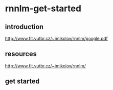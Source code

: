 # rnnlm-get-started

## introduction
http://www.fit.vutbr.cz/~imikolov/rnnlm/google.pdf

## resources 
http://www.fit.vutbr.cz/~imikolov/rnnlm/

## get started
```

```